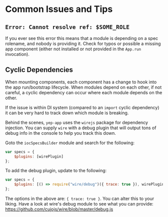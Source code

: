 # Common Issues and Tips

## `Error: Cannot resolve ref: $SOME_ROLE`
If you ever see this error this means that a module is depending on a spec rolename, and nobody is providing it. Check for typos or possible a missing app component (either not installed or not provided in the `App.run` invocation).

## Cyclic Dependencies
When mounting components, each component has a change to hook into the app run/bootstrap lifecycle. When modules depend on each other, if not careful, a cyclic dependency can occur where each module depends on the other.

If the issue is within DI system (compared to an `import` cyclic dependency) it can be very hard to track down which module is breaking.

Behind the scenes, `yep-app` uses the `wirejs` package for dependency injection.
You can supply `wire` with a debug plugin that will output tons of debug info in the console to help you track this down.

Goto the `iocSpecsBuilder` module and search for the following:

```javascript
var specs = {
    $plugins: [wirePlugin]
};
```

To add the debug plugin, update to the following:

```javascript
var specs = {
    $plugins: [() => require("wire/debug")({ trace: true }), wirePlugin]
};
```
The options in the above are: `{ trace: true }`. You can alter this to your liking.
Have a look at wire's debug module to see what you can provide: https://github.com/cujojs/wire/blob/master/debug.js
